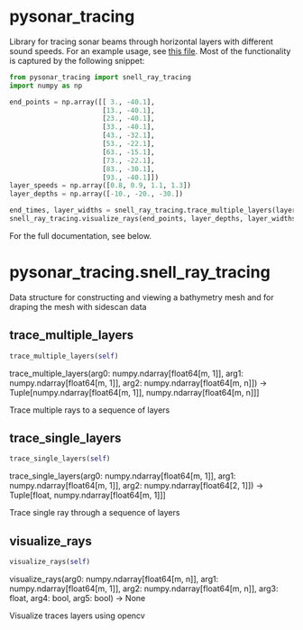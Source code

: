 # pysonar_tracing

Library for tracing sonar beams through horizontal layers with different sound speeds.
For an example usage, see [this file](https://github.com/nilsbore/auvlib/blob/master/src/pysonar_tracing/examples/test_ray_tracing.py).
Most of the functionality is captured by the following snippet:
```python
from pysonar_tracing import snell_ray_tracing
import numpy as np

end_points = np.array([[ 3., -40.1],
                       [13., -40.1],
                       [23., -40.1],
                       [33., -40.1],
                       [43., -32.1],
                       [53., -22.1],
                       [63., -15.1],
                       [73., -22.1],
                       [83., -30.1],
                       [93., -40.1]])
layer_speeds = np.array([0.8, 0.9, 1.1, 1.3])
layer_depths = np.array([-10., -20., -30.])

end_times, layer_widths = snell_ray_tracing.trace_multiple_layers(layer_depths, layer_speeds, end_points)
snell_ray_tracing.visualize_rays(end_points, layer_depths, layer_widths, -45., True)
```

For the full documentation, see below.

# pysonar_tracing.snell_ray_tracing
Data structure for constructing and viewing a bathymetry mesh and for draping the mesh with sidescan data
## trace_multiple_layers
```python
trace_multiple_layers(self)
```
trace_multiple_layers(arg0: numpy.ndarray[float64[m, 1]], arg1: numpy.ndarray[float64[m, 1]], arg2: numpy.ndarray[float64[m, n]]) -> Tuple[numpy.ndarray[float64[m, 1]], numpy.ndarray[float64[m, n]]]

Trace multiple rays to a sequence of layers

## trace_single_layers
```python
trace_single_layers(self)
```
trace_single_layers(arg0: numpy.ndarray[float64[m, 1]], arg1: numpy.ndarray[float64[m, 1]], arg2: numpy.ndarray[float64[2, 1]]) -> Tuple[float, numpy.ndarray[float64[m, 1]]]

Trace single ray through a sequence of layers

## visualize_rays
```python
visualize_rays(self)
```
visualize_rays(arg0: numpy.ndarray[float64[m, n]], arg1: numpy.ndarray[float64[m, 1]], arg2: numpy.ndarray[float64[m, n]], arg3: float, arg4: bool, arg5: bool) -> None

Visualize traces layers using opencv

